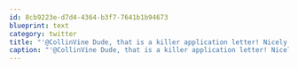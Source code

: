 ```yaml
---
id: 8cb9223e-d7d4-4364-b3f7-7641b1b94673
blueprint: text
category: twitter
title: "'@CollinVine Dude, that is a killer application letter! Nicely done. I've been thinking of doing a short video clip myself."
caption: "'@CollinVine Dude, that is a killer application letter! Nicely done. I've been thinking of doing a short video clip myself."
---
```

